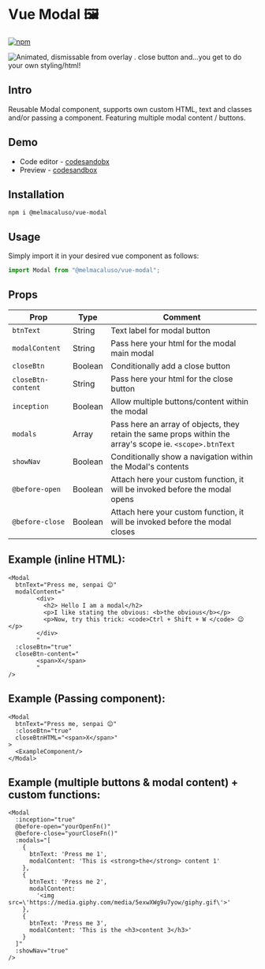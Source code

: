# Vue Modal 🖼

[![npm](https://img.shields.io/npm/dw/@melmacaluso/vue-modal.svg?label=Downloads)](https://www.npmjs.com/package/@melmacaluso/vue-modal)

![Animated, dismissable from overlay . close button and...you get to do your own styling/html! ](https://media.giphy.com/media/LY8Ly5UrNYcuWvoOEY/giphy.gif)

## Intro

Reusable Modal component, supports own custom HTML, text and classes and/or passing a component. Featuring multiple modal content / buttons.

## Demo

- Code editor - [codesandobx](https://codesandbox.io/s/rmj2y345xo)
- Preview - [codesandbox](https://rmj2y345xo.codesandbox.io/)

## Installation

```shell
npm i @melmacaluso/vue-modal
```

## Usage

Simply import it in your desired vue component as follows:

```javascript
import Modal from "@melmacaluso/vue-modal";
```

## Props

| **Prop**           | **Type** | **Comment**                                                                                              |
| ------------------ | -------- | -------------------------------------------------------------------------------------------------------- |
| `btnText`          | String   | Text label for modal button                                                                              |
| `modalContent`     | String   | Pass here your html for the modal main modal                                                             |
| `closeBtn`         | Boolean  | Conditionally add a close button                                                                         |
| `closeBtn-content` | String   | Pass here your html for the close button                                                                 |
| `inception`        | Boolean  | Allow multiple buttons/content within the modal                                                          |
| `modals`           | Array    | Pass here an array of objects, they retain the same props within the array's scope ie. `<scope>.btnText` |
| `showNav`          | Boolean  | Conditionally show a navigation within the Modal's contents                                              |
| `@before-open`     | Boolean  | Attach here your custom function, it will be invoked before the modal opens                              |
| `@before-close`    | Boolean  | Attach here your custom function, it will be invoked before the modal closes                             |

## Example (inline HTML):

```vue
<Modal
  btnText="Press me, senpai 😊"
  modalContent="
        <div>
          <h2> Hello I am a modal</h2>
          <p>I like stating the obvious: <b>the obvious</b></p>
          <p>Now, try this trick: <code>Ctrl + Shift + W </code> 😉</p>
        </div>
        "
  :closeBtn="true"
  closeBtn-content="
        <span>X</span>
        "
/>
```

## Example (Passing component):

```vue
<Modal
  btnText="Press me, senpai 😊"
  :closeBtn="true"
  closeBtnHTML="<span>X</span>"
>
  <ExampleComponent/>
</Modal>
```

## Example (multiple buttons & modal content) + custom functions:

```vue
<Modal
  :inception="true"
  @before-open="yourOpenFn()"
  @before-close="yourCloseFn()"
  :modals="[
    {
      btnText: 'Press me 1',
      modalContent: 'This is <strong>the</strong> content 1'
    },
    {
      btnText: 'Press me 2',
      modalContent:
        '<img src=\'https://media.giphy.com/media/5exwXWg9u7yow/giphy.gif\'>'
    },
    {
      btnText: 'Press me 3',
      modalContent: 'This is the <h3>content 3</h3>'
    }
  ]"
  :showNav="true"
/>
```
